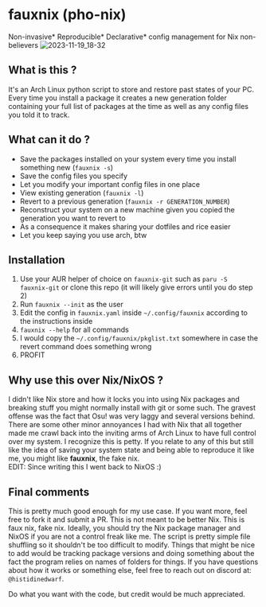 # fauxnix (pho-nix)
Non-invasive* Reproducible* Declarative* config management for Nix non-believers
![2023-11-19_18-32](https://github.com/DvorakDwarf/fauxnix/assets/96934612/7d091ce7-4d95-4ea9-a87a-e568ca3871e5)

## What is this ?
It's an Arch Linux python script to store and restore past states of your PC. Every time you install a package it creates a new generation folder containing your full list of packages at the time as well as any config files you told it to track. 

## What can it do ?
* Save the packages installed on your system every time you install something new (`fauxnix -s`)
* Save the config files you specify
* Let you modify your important config files in one place
* View existing generation (`fauxnix -l`)
* Revert to a previous generation (`fauxnix -r GENERATION_NUMBER`)
* Reconstruct your system on a new machine given you copied the generation you want to revert to
* As a consequence it makes sharing your dotfiles and rice easier
* Let you keep saying you use arch, btw

## Installation
1. Use your AUR helper of choice on `fauxnix-git` such as `paru -S fauxnix-git` or clone this repo (it will likely give errors until you do step 2)
2. Run `fauxnix --init` as the user
3. Edit the config in `fauxnix.yaml` inside `~/.config/fauxnix` according to the instructions inside
4. `fauxnix --help` for all commands
5. I would copy the `~/.config/fauxnix/pkglist.txt` somewhere in case the revert command does something wrong
6. PROFIT

## Why use this over Nix/NixOS ?
I didn't like Nix store and how it locks you into using Nix packages and breaking stuff you might normally install with git or some such. The gravest offense was the fact that Osu! was  very laggy and several versions behind. There are some other minor annoyances I had with Nix that all together made me crawl back into the inviting arms of Arch Linux to have full control over my system. I recognize this is petty. If you relate to any of this but still like the idea of saving your system state and being able to reproduce it like me, you might like **fauxnix**, the fake nix.\
EDIT: Since writing this I went back to NixOS :)

## Final comments
This is pretty much good enough for my use case. If you want more, feel free to fork it and submit a PR. This is not meant to be better Nix. This is faux nix, fake nix. Ideally, you should try the Nix package manager and NixOS if you are not a control freak like me. The script is pretty simple file shuffling so it shouldn't be too difficult to modify. Things that might be nice to add would be tracking package versions and doing something about the fact the program relies on names of folders for things. If you have questions about how it works or something else, feel free to reach out on discord at: `@histidinedwarf`.

Do what you want with the code, but credit would be much appreciated.
